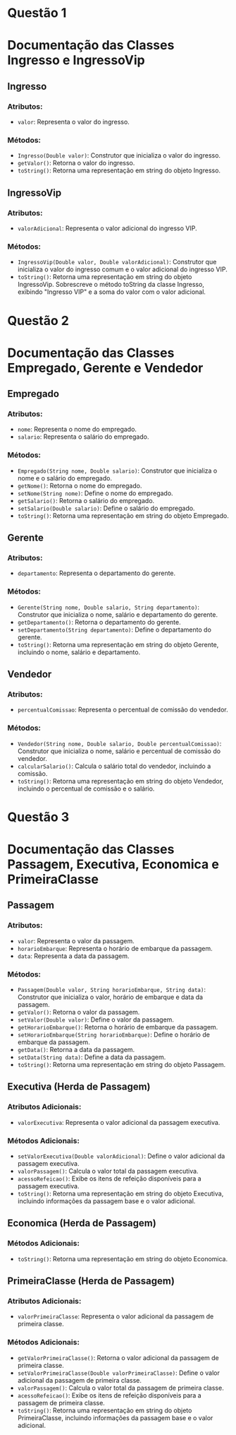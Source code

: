 # Questão 1
# Documentação das Classes Ingresso e IngressoVip

## Ingresso

### Atributos:
- `valor`: Representa o valor do ingresso.

### Métodos:
- `Ingresso(Double valor)`: Construtor que inicializa o valor do ingresso.
- `getValor()`: Retorna o valor do ingresso.
- `toString()`: Retorna uma representação em string do objeto Ingresso.

## IngressoVip

### Atributos:
- `valorAdicional`: Representa o valor adicional do ingresso VIP.

### Métodos:
- `IngressoVip(Double valor, Double valorAdicional)`: Construtor que inicializa o valor do ingresso comum e o valor adicional do ingresso VIP.
- `toString()`: Retorna uma representação em string do objeto IngressoVip. Sobrescreve o método toString da classe Ingresso, exibindo "Ingresso VIP" e a soma do valor com o valor adicional.

# Questão 2
# Documentação das Classes Empregado, Gerente e Vendedor

## Empregado

### Atributos:
- `nome`: Representa o nome do empregado.
- `salario`: Representa o salário do empregado.

### Métodos:
- `Empregado(String nome, Double salario)`: Construtor que inicializa o nome e o salário do empregado.
- `getNome()`: Retorna o nome do empregado.
- `setNome(String nome)`: Define o nome do empregado.
- `getSalario()`: Retorna o salário do empregado.
- `setSalario(Double salario)`: Define o salário do empregado.
- `toString()`: Retorna uma representação em string do objeto Empregado.

## Gerente

### Atributos:
- `departamento`: Representa o departamento do gerente.

### Métodos:
- `Gerente(String nome, Double salario, String departamento)`: Construtor que inicializa o nome, salário e departamento do gerente.
- `getDepartamento()`: Retorna o departamento do gerente.
- `setDepartamento(String departamento)`: Define o departamento do gerente.
- `toString()`: Retorna uma representação em string do objeto Gerente, incluindo o nome, salário e departamento.

## Vendedor

### Atributos:
- `percentualComissao`: Representa o percentual de comissão do vendedor.

### Métodos:
- `Vendedor(String nome, Double salario, Double percentualComissao)`: Construtor que inicializa o nome, salário e percentual de comissão do vendedor.
- `calcularSalario()`: Calcula o salário total do vendedor, incluindo a comissão.
- `toString()`: Retorna uma representação em string do objeto Vendedor, incluindo o percentual de comissão e o salário.

# Questão 3
# Documentação das Classes Passagem, Executiva, Economica e PrimeiraClasse

## Passagem

### Atributos:
- `valor`: Representa o valor da passagem.
- `horarioEmbarque`: Representa o horário de embarque da passagem.
- `data`: Representa a data da passagem.

### Métodos:
- `Passagem(Double valor, String horarioEmbarque, String data)`: Construtor que inicializa o valor, horário de embarque e data da passagem.
- `getValor()`: Retorna o valor da passagem.
- `setValor(Double valor)`: Define o valor da passagem.
- `getHorarioEmbarque()`: Retorna o horário de embarque da passagem.
- `setHorarioEmbarque(String horarioEmbarque)`: Define o horário de embarque da passagem.
- `getData()`: Retorna a data da passagem.
- `setData(String data)`: Define a data da passagem.
- `toString()`: Retorna uma representação em string do objeto Passagem.

## Executiva (Herda de Passagem)

### Atributos Adicionais:
- `valorExecutiva`: Representa o valor adicional da passagem executiva.

### Métodos Adicionais:
- `setValorExecutiva(Double valorAdicional)`: Define o valor adicional da passagem executiva.
- `valorPassagem()`: Calcula o valor total da passagem executiva.
- `acessoRefeicao()`: Exibe os itens de refeição disponíveis para a passagem executiva.
- `toString()`: Retorna uma representação em string do objeto Executiva, incluindo informações da passagem base e o valor adicional.

## Economica (Herda de Passagem)

### Métodos Adicionais:
- `toString()`: Retorna uma representação em string do objeto Economica.

## PrimeiraClasse (Herda de Passagem)

### Atributos Adicionais:
- `valorPrimeiraClasse`: Representa o valor adicional da passagem de primeira classe.

### Métodos Adicionais:
- `getValorPrimeiraClasse()`: Retorna o valor adicional da passagem de primeira classe.
- `setValorPrimeiraClasse(Double valorPrimeiraClasse)`: Define o valor adicional da passagem de primeira classe.
- `valorPassagem()`: Calcula o valor total da passagem de primeira classe.
- `acessoRefeicao()`: Exibe os itens de refeição disponíveis para a passagem de primeira classe.
- `toString()`: Retorna uma representação em string do objeto PrimeiraClasse, incluindo informações da passagem base e o valor adicional.
